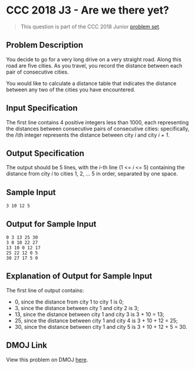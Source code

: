 # CCC 2018 J3 - Are we there yet?

> This question is part of the CCC 2018 Junior [problem set](https://cemc.math.uwaterloo.ca/contests/computing/2018/stage%201/juniorEF.pdf).

## Problem Description

You decide to go for a very long drive on a very straight road. Along this road are five cities. As
you travel, you record the distance between each pair of consecutive cities.

You would like to calculate a distance table that indicates the distance between any two of the cities
you have encountered.

## Input Specification

The first line contains 4 positive integers less than 1000, each representing the distances between
consecutive pairs of consecutive cities: specifically, the _i_\th integer represents the distance between
city _i_ and city _i + 1_.

## Output Specification

The output should be 5 lines, with the _i_-th line (1 <= _i_ <= 5) containing the distance from city _i_ to cities 1, 2, ... 5 in order, separated by one space.

## Sample Input

```
3 10 12 5
```

## Output for Sample Input

```
0 3 13 25 30
3 0 10 22 27
13 10 0 12 17
25 22 12 0 5
30 27 17 5 0
```

## Explanation of Output for Sample Input

The first line of output contains:

-   0, since the distance from city 1 to city 1 is 0;
-   3, since the distance between city 1 and city 2 is 3;
-   13, since the distance between city 1 and city 3 is 3 + 10 = 13;
-   25, since the distance between city 1 and city 4 is 3 + 10 + 12 = 25;
-   30, since the distance between city 1 and city 5 is 3 + 10 + 12 + 5 = 30.

## DMOJ Link

View this problem on DMOJ [here](https://dmoj.ca/problem/ccc18j3).
